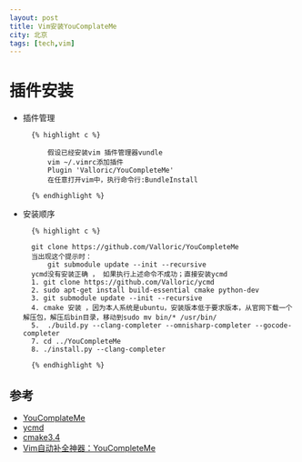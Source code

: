 ```yaml
---
layout: post  
title: Vim安装YouComplateMe  
city: 北京  
tags: [tech,vim]  
---
```




插件安装
================
+ 插件管理
	
		{% highlight c %}
			
			假设已经安装vim 插件管理器vundle 
			vim ~/.vimrc添加插件
			Plugin 'Valloric/YouCompleteMe'
			在任意打开vim中，执行命令行:BundleInstall

		{% endhighlight %}	

+ 安装顺序
	
		{% highlight c %}
		
		git clone https://github.com/Valloric/YouCompleteMe
		当出现这个提示时：
			git submodule update --init --recursive
		ycmd没有安装正确 ， 如果执行上述命令不成功；直接安装ycmd
		1. git clone https://github.com/Valloric/ycmd
		2. sudo apt-get install build-essential cmake python-dev
		3. git submodule update --init --recursive
		4. cmake 安装 ，因为本人系统是ubuntu，安装版本低于要求版本，从官网下载一个解压包，解压后bin目录，移动到sudo mv bin/* /usr/bin/
		5.	./build.py --clang-completer --omnisharp-completer --gocode-completer
		7. cd ../YouCompleteMe 
		8. ./install.py --clang-completer
		
		{% endhighlight %}















参考
-------------
+ [YouComplateMe](https://github.com/Valloric/YouCompleteMe)
+ [ycmd](https://github.com/Valloric/ycmd)
+ [cmake3.4](https://cmake.org/download/)
+ [Vim自动补全神器：YouCompleteMe](http://blog.jobbole.com/58978/)